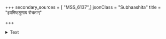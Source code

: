 +++
secondary_sources = [ "MSS_6137",]
jsonClass = "Subhaashita"
title = "इयमिष्टगुणाय रोचताम्"

+++

<details><summary>Text</summary>

इयमिष्टगुणाय रोचतां रुचिरार्था भवतेऽपि भारती।  
ननु वक्तृविशेषनिःस्पृहा गुणगृह्या वचने विपश्चितः॥
</details>
